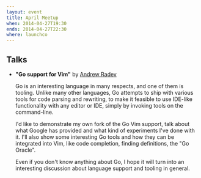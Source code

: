 ```yaml
---
layout: event
title: April Meetup
when: 2014-04-27T19:30
ends: 2014-04-27T22:30
where: launchco
---
```


## Talks

- **"Go support for Vim"** by [Andrew Radev](https://twitter.com/andrewradev)

    Go is an interesting language in many respects, and one of them is tooling. Unlike many other languages, Go attempts to ship with various tools for code parsing and rewriting, to make it feasible to use IDE-like functionality with any editor or IDE, simply by invoking tools on the command-line.

    I'd like to demonstrate my own fork of the Go Vim support, talk about what Google has provided and what kind of experiments I've done with it. I'll also show some interesting Go tools and how they can be integrated into Vim, like code completion, finding definitions, the "Go Oracle".

    Even if you don't know anything about Go, I hope it will turn into an interesting discussion about language support and tooling in general.
